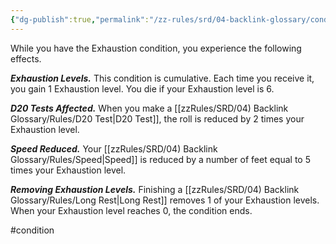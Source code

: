 ```yaml
---
{"dg-publish":true,"permalink":"/zz-rules/srd/04-backlink-glossary/conditions/exhaustion/"}
---
```


While you have the Exhaustion condition, you experience the following effects.

***Exhaustion Levels.*** This condition is cumulative. Each time you receive it, you gain 1 Exhaustion level. You die if your Exhaustion level is 6.

***D20 Tests Affected.*** When you make a [[zzRules/SRD/04) Backlink Glossary/Rules/D20 Test\|D20 Test]], the roll is reduced by 2 times your Exhaustion level.

***Speed Reduced.*** Your [[zzRules/SRD/04) Backlink Glossary/Rules/Speed\|Speed]] is reduced by a number of feet equal to 5 times your Exhaustion level.

***Removing Exhaustion Levels.*** Finishing a [[zzRules/SRD/04) Backlink Glossary/Rules/Long Rest\|Long Rest]] removes 1 of your Exhaustion levels. When your Exhaustion level reaches 0, the condition ends.

#condition